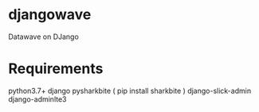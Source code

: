 # djangowave
Datawave on DJango

# Requirements
python3.7+
django
pysharkbite ( pip install sharkbite )
django-slick-admin
django-adminlte3
